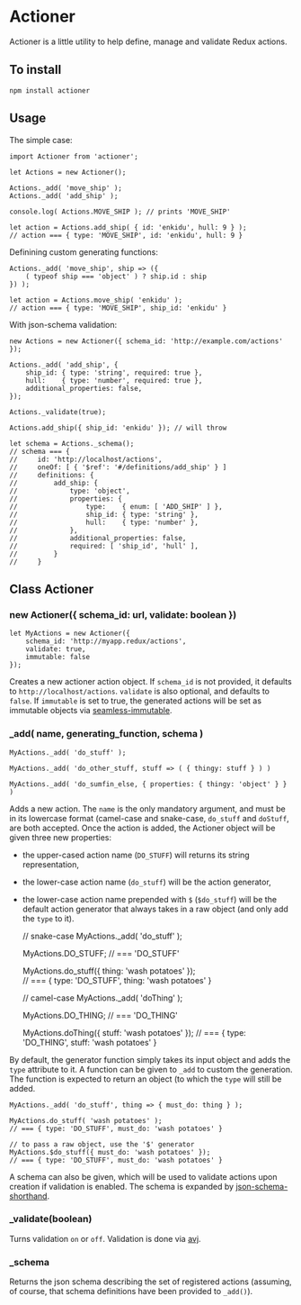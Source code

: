 # Actioner

Actioner is a little utility to help define, manage and validate 
Redux actions.

## To install

    npm install actioner

## Usage

The simple case:

    import Actioner from 'actioner';

    let Actions = new Actioner();

    Actions._add( 'move_ship' );
    Actions._add( 'add_ship' );

    console.log( Actions.MOVE_SHIP ); // prints 'MOVE_SHIP'

    let action = Actions.add_ship( { id: 'enkidu', hull: 9 } );
    // action === { type: 'MOVE_SHIP', id: 'enkidu', hull: 9 }


Definining custom generating functions:

    Actions._add( 'move_ship', ship => ({
        ( typeof ship === 'object' ) ? ship.id : ship
    }) );

    let action = Actions.move_ship( 'enkidu' );
    // action === { type: 'MOVE_SHIP', ship_id: 'enkidu' }

With json-schema validation:

    new Actions = new Actioner({ schema_id: 'http://example.com/actions' });

    Actions._add( 'add_ship', {
        ship_id: { type: 'string', required: true },
        hull:    { type: 'number', required: true },
        additional_properties: false,
    });

    Actions._validate(true);

    Actions.add_ship({ ship_id: 'enkidu' }); // will throw 

    let schema = Actions._schema();
    // schema === { 
    //     id: 'http://localhost/actions',
    //     oneOf: [ { '$ref': '#/definitions/add_ship' } ] 
    //     definitions: { 
    //         add_ship: {
    //             type: 'object', 
    //             properties: {
    //                 type:    { enum: [ 'ADD_SHIP' ] },
    //                 ship_id: { type: 'string' },
    //                 hull:    { type: 'number' },
    //             },
    //             additional_properties: false,
    //             required: [ 'ship_id', 'hull' ],
    //         }
    //     }


## Class Actioner

### new Actioner({ schema_id: url, validate: boolean })

    let MyActions = new Actioner({
        schema_id: 'http://myapp.redux/actions',
        validate: true,
        immutable: false
    });

Creates a new actioner action object. If `schema_id` is not provided, it 
defaults to `http://localhost/actions`. `validate` is also optional, and
defaults to `false`. If `immutable` is set to true, the generated
actions will be set as immutable objects via
[seamless-immutable](https://github.com/rtfeldman/seamless-immutable).

### _add( name, generating_function, schema )

    MyActions._add( 'do_stuff' );

    MyActions._add( 'do_other_stuff, stuff => ( { thingy: stuff } ) )

    MyActions._add( 'do_sumfin_else, { properties: { thingy: 'object' } } )

Adds a new action. The `name` is the only mandatory argument, and must be in
its lowercase format (camel-case and snake-case, `do_stuff` and `doStuff`, are
both accepted. Once the action is added, the Actioner object will be given
three new properties: 

* the upper-cased action name (`DO_STUFF`) will returns its string
representation,

* the lower-case action name (`do_stuff`) will be the action generator,

* the lower-case action name prepended with `$` (`$do_stuff`)
will be the default action generator that always takes
in a raw object (and only add the `type` to it).

    // snake-case
    MyActions._add( 'do_stuff' );

    MyActions.DO_STUFF;  // === 'DO_STUFF'

    MyActions.do_stuff({ thing: 'wash potatoes' });  
    // === { type: 'DO_STUFF', thing: 'wash potatoes' }

    // camel-case
    MyActions._add( 'doThing' );

    MyActions.DO_THING;  // === 'DO_THING'

    MyActions.doThing({ stuff: 'wash potatoes' });
    // === { type: 'DO_THING', stuff: 'wash potatoes' }

By default, the generator function simply takes its input object and adds the
`type` attribute to it. A function can be given to `_add` to custom the
generation. The function is expected to return an object (to which the `type`
will still be added.

    MyActions._add( 'do_stuff', thing => { must_do: thing } );

    MyActions.do_stuff( 'wash potatoes' );
    // === { type: 'DO_STUFF', must_do: 'wash potatoes' }

    // to pass a raw object, use the '$' generator
    MyActions.$do_stuff({ must_do: 'wash potatoes' });
    // === { type: 'DO_STUFF', must_do: 'wash potatoes' }

A schema can also be given, which will be used to validate actions upon
creation if validation is enabled. The schema is expanded by
[json-schema-shorthand](https://github.com/yanick/json-schema-shorthand).

### _validate(boolean)

Turns validation `on` or `off`. Validation is done via 
[avj](https://github.com/epoberezkin/ajv).

### _schema

Returns the json schema describing the set of registered 
actions (assuming, of course, that  schema definitions have been
provided to `_add()`).


